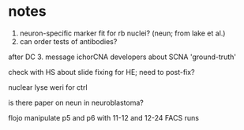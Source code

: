 # notes
1. neuron-specific marker fit for rb nuclei? (neun; from lake et al.)
2. can order tests of antibodies?

after DC
3. message ichorCNA developers about SCNA 'ground-truth'

check with HS about slide fixing for HE; need to post-fix?

nuclear lyse weri for ctrl 

is there paper on neun in neuroblastoma?

flojo manipulate p5 and p6 with 11-12 and 12-24 FACS runs 
